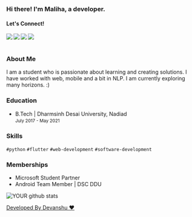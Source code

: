 ### Hi there! I'm Maliha, a developer.

#### Let's Connect! 
<a href=https://www.linkedin.com/in/malihanan/ > <img align="left" src="https://img.icons8.com/color/48/000000/linkedin.png"></img></a>
<a href=https://twitter.com/mia9059 > <img align="left" src="https://img.icons8.com/color/48/000000/twitter.png"></img></a>
<a href=https://www.instagram.com/mia9059/ > <img align="left" src="https://img.icons8.com/color/48/000000/instagram-new.png"></img></a>
<a href=https://medium.com/@malihanan/ > <img align="left" src="https://img.icons8.com/color/48/000000/medium-monogram.png"></img></a>
<br><br>

### About Me
I am a student who is passionate about learning and creating solutions. I have worked with web, mobile and a bit in NLP. I am currently exploring many horizons. :)

### Education

 - B.Tech | Dharmsinh Desai University, Nadiad <br>
   <small>July 2017 - May 2021</small>
   
### Skills

`#python` `#flutter` `#web-development` `#software-development`

### Memberships

<ul><li>Microsoft Student Partner</li> <li>Android Team Member | DSC DDU</li></ul>

![YOUR github stats](https://github-readme-stats.vercel.app/api?username=malihanan)

[Developed By Devanshu ♥️](http://gitread.me/#/)
